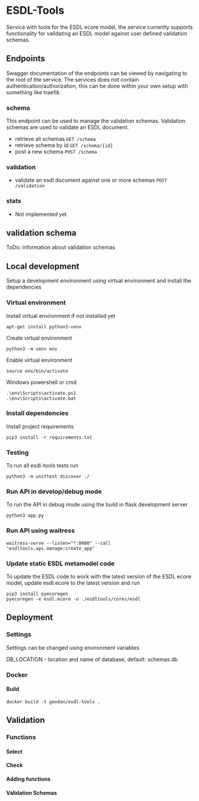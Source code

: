 # ESDL-Tools
Service with tools for the ESDL ecore model, the service currently supports functionality for validating an ESDL model against user defined validation schemas. 

## Endpoints
Swagger documentation of the endpoints can be viewed by navigating to the root of the service. The services does not contain authentication/authorization, this can be done within your own setup with something like traefik.

### schema
This endpoint can be used to manage the validation schemas. Validation schemas are used to validate an ESDL document.

- retrieve all schemas ```GET /schema```
- retrieve schema by id ```GET /schema/{id}```
- post a new schema ```POST /schema```

### validation
- validate an esdl document against one or more schemas ```POST /validation```

### stats
- Not implemented yet

## validation schema
ToDo: information about validation schemas

## Local development
Setup a development environment using virtual environment and install the dependencies

### Virtual environment
Install virtual environment if not installed yet
```
apt-get install python3-venv
```

Create virtual environment
```
python3 -m venv env
```

Enable virtual environment
```
source env/bin/activate
```

Windows powershell or cmd
```
.\env\Scripts\activate.ps1
.\env\Scripts\activate.bat
```

### Install dependencies
Install project requirements
```
pip3 install -r requirements.txt
```

### Testing
To run all esdl-tools tests run
```
python3 -m unittest discover ./
```

### Run API in develop/debug mode
To run the API in debug mode using the build in flask development server
```
python3 app.py
```

### Run API using waitress
```
waitress-serve --listen="*:8080" --call "esdltools.api.manage:create_app"
```

### Update static ESDL metamodel code
To update the ESDL code to work with the latest version of the ESDL ecore model, update esdl.ecore to the latest version and run
```
pip3 install pyecoregen
pyecoregen -e esdl.ecore -o ./esdltools/cores/esdl
```

## Deployment

### Settings
Settings can be changed using environment variables

DB_LOCATION - location and name of database, default: schemas.db

### Docker

#### Build
```
docker build -t geodan/esdl-tools .
```

## Validation

### Functions

#### Select

#### Check

#### Adding functions

#### Validation Schemas
